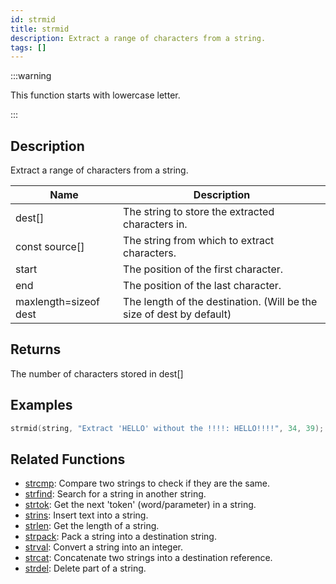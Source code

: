 ```yaml
---
id: strmid
title: strmid
description: Extract a range of characters from a string.
tags: []
---
```


:::warning

This function starts with lowercase letter.

:::

## Description

Extract a range of characters from a string.

| Name | Description |
| --- | --- |
| dest[] | The string to store the extracted characters in. |
| const source[] | The string from which to extract characters. |
| start | The position of the first character. |
| end | The position of the last character. |
| maxlength=sizeof dest | The length of the destination. (Will be the size of dest by default) |

## Returns

The number of characters stored in dest[]

## Examples

```c
strmid(string, "Extract 'HELLO' without the !!!!: HELLO!!!!", 34, 39); //string contains "HELLO"
```

## Related Functions

- [strcmp](strcmp): Compare two strings to check if they are the same.
- [strfind](strfind): Search for a string in another string.
- [strtok](strtok): Get the next 'token' (word/parameter) in a string.
- [strins](../function/strins): Insert text into a string.
- [strlen](../function/strlen): Get the length of a string.
- [strpack](strpack): Pack a string into a destination string.
- [strval](strval): Convert a string into an integer.
- [strcat](strcat): Concatenate two strings into a destination reference.
- [strdel](strdel): Delete part of a string.
